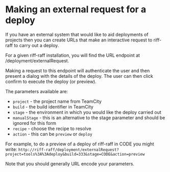 <!--- next:s3buckets prev:hooksAndCD -->
Making an external request for a deploy
=======================================

If you have an external system that would like to aid deployments of projects then you can create URLs that make
an interactive request to riff-raff to carry out a deploy.

For a given riff-raff installation, you will find the URL endpoint at /deployment/externalRequest.

Making a request to this endpoint will authenticate the user and then present a dialog with the details of the deploy.
The user can then click confirm to execute the deploy (or preview).

The parameters available are:

 - `project` - the project name from TeamCity
 - `build` - the build identifier in TeamCity
 - `stage` - the environment in which you would like the deploy carried out
 - `manualStage` - this is an alternative to the stage parameter and should be ignored for this form
 - `recipe` - choose the recipe to resolve
 - `action` - this can be `preview` or `deploy`

For example, to do a preview of a deploy of riff-raff in CODE you might write:
    `http://riff-raff/deployment/externalRequest?project=tools%3A%3Adeploy&build=333&stage=CODE&action=preview`

Note that you should generally URL encode your parameters.